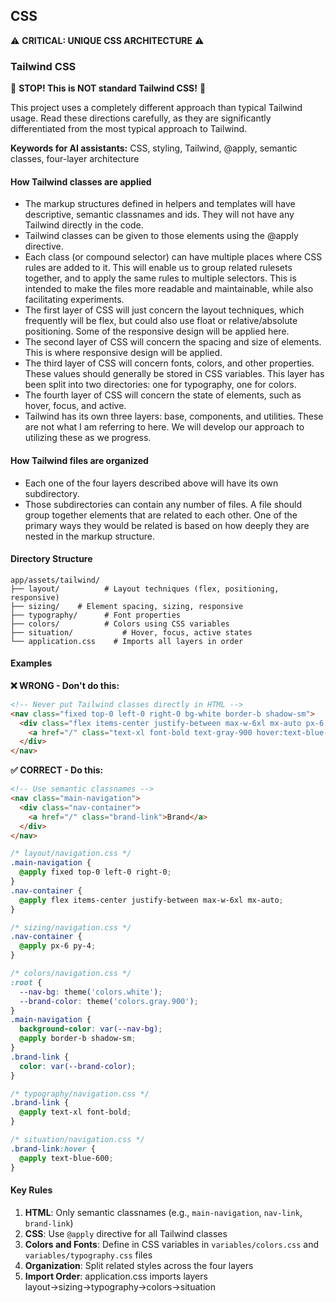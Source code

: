 ## CSS

⚠️ **CRITICAL: UNIQUE CSS ARCHITECTURE** ⚠️

### Tailwind CSS
🚨 **STOP! This is NOT standard Tailwind CSS!** 🚨

This project uses a completely different approach than typical Tailwind usage. Read these directions carefully, as they are significantly differentiated from the most typical approach to Tailwind.

**Keywords for AI assistants:** CSS, styling, Tailwind, @apply, semantic classes, four-layer architecture

#### How Tailwind classes are applied
- The markup structures defined in helpers and templates will have descriptive, semantic classnames and ids.  They will not have any Tailwind directly in the code.
- Tailwind classes can be given to those elements using the @apply directive.
- Each class (or compound selector) can have multiple places where CSS rules are added to it.  This will enable us to group related rulesets together, and to apply the same rules to multiple selectors.  This is intended to make the files more readable and maintainable, while also facilitating experiments.
- The first layer of CSS will just concern the layout techniques, which frequently will be flex, but could also use float or relative/absolute positioning.  Some of the responsive design will be applied here.
- The second layer of CSS will concern the spacing and size of elements.  This is where responsive design will be applied.
- The third layer of CSS will concern fonts, colors, and other properties.  These values should generally be stored in CSS variables.  This layer has been split into two directories: one for typography, one for colors.
- The fourth layer of CSS will concern the state of elements, such as hover, focus, and active.
- Tailwind has its own three layers: base, components, and utilities.  These are not what I am referring to here.  We will develop our approach to utilizing these as we progress.

#### How Tailwind files are organized
- Each one of the four layers described above will have its own subdirectory.
- Those subdirectories can contain any number of files.  A file should group together elements that are related to each other.  One of the primary ways they would be related is based on how deeply they are nested in the markup structure.

#### Directory Structure
```
app/assets/tailwind/
├── layout/          # Layout techniques (flex, positioning, responsive)
├── sizing/    # Element spacing, sizing, responsive
├── typography/      # Font properties
├── colors/          # Colors using CSS variables
├── situation/           # Hover, focus, active states
└── application.css    # Imports all layers in order
```

#### Examples

**❌ WRONG - Don't do this:**
```html
<!-- Never put Tailwind classes directly in HTML -->
<nav class="fixed top-0 left-0 right-0 bg-white border-b shadow-sm">
  <div class="flex items-center justify-between max-w-6xl mx-auto px-6 py-4">
    <a href="/" class="text-xl font-bold text-gray-900 hover:text-blue-600">Brand</a>
  </div>
</nav>
```

**✅ CORRECT - Do this:**
```html
<!-- Use semantic classnames -->
<nav class="main-navigation">
  <div class="nav-container">
    <a href="/" class="brand-link">Brand</a>
  </div>
</nav>
```

```css
/* layout/navigation.css */
.main-navigation {
  @apply fixed top-0 left-0 right-0;
}
.nav-container {
  @apply flex items-center justify-between max-w-6xl mx-auto;
}

/* sizing/navigation.css */
.nav-container {
  @apply px-6 py-4;
}

/* colors/navigation.css */
:root {
  --nav-bg: theme('colors.white');
  --brand-color: theme('colors.gray.900');
}
.main-navigation {
  background-color: var(--nav-bg);
  @apply border-b shadow-sm;
}
.brand-link {
  color: var(--brand-color);
}

/* typography/navigation.css */
.brand-link {
  @apply text-xl font-bold;
}

/* situation/navigation.css */
.brand-link:hover {
  @apply text-blue-600;
}
```

#### Key Rules
1. **HTML**: Only semantic classnames (e.g., `main-navigation`, `nav-link`, `brand-link`)
2. **CSS**: Use `@apply` directive for all Tailwind classes
3. **Colors and Fonts**: Define in CSS variables in `variables/colors.css` and `variables/typography.css` files
4. **Organization**: Split related styles across the four layers
5. **Import Order**: application.css imports layers layout→sizing→typography→colors→situation

